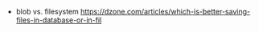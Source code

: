 * blob vs. filesystem
https://dzone.com/articles/which-is-better-saving-files-in-database-or-in-fil
